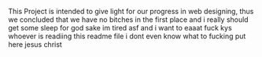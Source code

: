 This Project is intended to give light for our progress in web designing, thus we concluded that we have no bitches in the first place and i really should get some sleep for god 
sake im tired asf and i want to eaaat fuck kys whoever is readiing this readme file 
i dont even know what to fucking put here jesus christ
